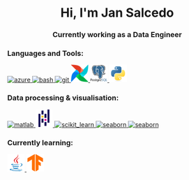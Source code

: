 <h1 align="center">Hi, I'm Jan Salcedo</h1>
<h3 align="center">Currently working as a Data Engineer</h3>

<p align="left">
</p>

<h3 align="left">Languages and Tools:</h3>
<p align="left"> 
  <a href="https://azure.microsoft.com/en-in/" target="_blank" rel="noreferrer" title="Microsoft Azure"> 
    <img src="https://www.vectorlogo.zone/logos/microsoft_azure/microsoft_azure-icon.svg" alt="azure" width="40" height="40"/> 
  </a> 
  <a href="https://www.gnu.org/software/bash/" target="_blank" rel="noreferrer" title="Bash"> 
    <img src="https://www.vectorlogo.zone/logos/gnu_bash/gnu_bash-icon.svg" alt="bash" width="40" height="40"/> 
  </a> 
  <a href="https://git-scm.com/" target="_blank" rel="noreferrer" title="Git"> 
    <img src="https://www.vectorlogo.zone/logos/git-scm/git-scm-icon.svg" alt="git" width="40" height="40"/> 
  </a> 
  <a href="https://airflow.apache.org/" target="_blank" rel="noreferrer" title="Apache Airflow"> 
    <img src="https://github.com/apache/airflow/blob/main/docs/apache-airflow/img/logos/airflow_transparent.png" alt="Airflow" width="40" height="40"/> 
  </a>
  <a href="https://www.postgresql.org" target="_blank" rel="noreferrer" title="PostgreSQL"> 
    <img src="https://raw.githubusercontent.com/devicons/devicon/master/icons/postgresql/postgresql-original-wordmark.svg" alt="postgresql" width="40" height="40"/> 
  </a> 
  <a href="https://www.python.org" target="_blank" rel="noreferrer" title="Python"> 
    <img src="https://raw.githubusercontent.com/devicons/devicon/master/icons/python/python-original.svg" alt="python" width="40" height="40"/> 
  </a> 
</p>

<h3 align="left">Data processing & visualisation:</h3>
<p align="left"> 
  <a href="https://www.mathworks.com/" target="_blank" rel="noreferrer" title="MATLAB"> 
    <img src="https://upload.wikimedia.org/wikipedia/commons/2/21/Matlab_Logo.png" alt="matlab" width="40" height="40"/> 
  </a> 
  <a href="https://pandas.pydata.org/" target="_blank" rel="noreferrer" title="Pandas"> 
    <img src="https://raw.githubusercontent.com/devicons/devicon/2ae2a900d2f041da66e950e4d48052658d850630/icons/pandas/pandas-original.svg" alt="pandas" width="40" height="40"/> 
  </a> 
  <a href="https://scikit-learn.org/" target="_blank" rel="noreferrer" title="scikit-learn"> 
    <img src="https://upload.wikimedia.org/wikipedia/commons/0/05/Scikit_learn_logo_small.svg" alt="scikit_learn" width="40" height="40"/> 
  </a> 
  <a href="https://seaborn.pydata.org/" target="_blank" rel="noreferrer" title="Seaborn"> 
    <img src="https://seaborn.pydata.org/_images/logo-mark-lightbg.svg" alt="seaborn" width="40" height="40"/> 
  </a> 
  <a href="https://powerbi.microsoft.com/en-gb/" target="_blank" rel="noreferrer" title="PowerBI"> 
    <img src="https://github.com/microsoft/PowerBI-Icons/blob/main/PNG/Power-BI.png" alt="seaborn" width="40" height="40"/> 
  </a> 
</p>

<h3 align="left">Currently learning:</h3>
<p align="left"> 
  <a href="https://www.java.com/en/" target="_blank" rel="noreferrer" title="Java"> 
    <img src="https://github.com/devicons/devicon/blob/55609aa5bd817ff167afce0d965585c92040787a/icons/java/java-original.svg" alt="azure" width="40" height="40"/> 
  </a> 
  <a href="https://www.tensorflow.org/" target="_blank" rel="noreferrer" title="TensorFlow"> 
    <img src="https://github.com/devicons/devicon/blob/55609aa5bd817ff167afce0d965585c92040787a/icons/tensorflow/tensorflow-original.svg" alt="azure" width="40" height="40"/> 
  </a> 
</p>
